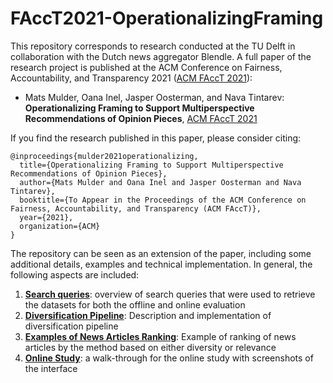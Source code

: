 # FAccT2021-OperationalizingFraming

This repository corresponds to research conducted at the TU Delft in collaboration with the Dutch news aggregator Blendle. A full paper of the research project is published at the ACM Conference on Fairness, Accountability, and Transparency 2021 ([ACM FAccT 2021](https://facctconference.org/2021)):

* Mats Mulder, Oana Inel, Jasper Oosterman, and Nava Tintarev: __Operationalizing Framing to Support Multiperspective Recommendations of Opinion Pieces__, [ACM FAccT 2021](https://facctconference.org/2021/acceptedpapers.html)

If you find the research published in this paper, please consider citing:
```
@inproceedings{mulder2021operationalizing,
  title={Operationalizing Framing to Support Multiperspective Recommendations of Opinion Pieces},
  author={Mats Mulder and Oana Inel and Jasper Oosterman and Nava Tintarev},
  booktitle={To Appear in the Proceedings of the ACM Conference on Fairness, Accountability, and Transparency (ACM FAccT)},
  year={2021},
  organization={ACM}
}
```

The repository can be seen as an extension of the paper, including some additional details, examples and technical implementation. In general, the following aspects are included:

1. [__Search queries__](https://github.com/MatsMulder95/FAccT2021-OperationalizingFraming/tree/main/1.%20Search%20Queries): overview of search queries that were used to retrieve the datasets for both the offline and online evaluation
2. [__Diversification Pipeline__](https://github.com/MatsMulder95/FAccT2021-OperationalizingFraming/tree/main/2.%20Diversification%20Pipeline): Description and implementation of diversification pipeline
3. [__Examples of News Articles Ranking__](https://github.com/MatsMulder95/FAccT2021-OperationalizingFraming/tree/main/3.%20Article%20Examples): Example of ranking of news articles by the method based on either diversity or relevance 
4. [__Online Study__](https://github.com/MatsMulder95/FAccT2021-OperationalizingFraming/tree/main/4.%20Online%20Study): a walk-through for the online study with screenshots of the interface 

